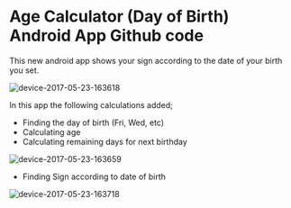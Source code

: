 # Age Calculator (Day of Birth) Android App Github code
This new android app shows your sign according to the date of your birth you set. 

![device-2017-05-23-163618](https://cloud.githubusercontent.com/assets/11629459/26401381/4c34ffb8-408e-11e7-856d-1bfe0efcbe51.png)

In this app the following calculations added;
- Finding the day of birth (Fri, Wed, etc)
- Calculating age
- Calculating remaining days for next birthday

![device-2017-05-23-163659](https://cloud.githubusercontent.com/assets/11629459/26401379/4c33307a-408e-11e7-82c2-12f98d692db4.png)

- Finding Sign according to date of birth

![device-2017-05-23-163718](https://cloud.githubusercontent.com/assets/11629459/26401380/4c346940-408e-11e7-8cbd-692579525709.png)

